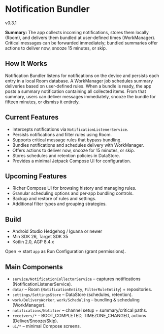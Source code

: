 # Notification Bundler
v0.3.1

**Summary:** The app collects incoming notifications, stores them locally (Room), and delivers them bundled at user‑defined times (WorkManager). Critical messages can be forwarded immediately; bundled summaries offer actions to deliver now, snooze 15 minutes, or skip.

## How It Works
Notification Bundler listens for notifications on the device and persists each entry in a local Room database. A WorkManager job schedules summary deliveries based on user‑defined rules. When a bundle is ready, the app posts a summary notification containing all collected items. From that summary, users can deliver messages immediately, snooze the bundle for fifteen minutes, or dismiss it entirely.

## Current Features
- Intercepts notifications via `NotificationListenerService`.
- Persists notifications and filter rules using Room.
- Supports critical message rules that bypass bundling.
- Bundles notifications and schedules delivery with WorkManager.
- Offers actions to deliver now, snooze for 15 minutes, or skip.
- Stores schedules and retention policies in DataStore.
- Provides a minimal Jetpack Compose UI for configuration.

## Upcoming Features
- Richer Compose UI for browsing history and managing rules.
- Granular scheduling options and per‑app bundling controls.
- Backup and restore of rules and settings.
- Additional filter types and grouping strategies.

## Build
- Android Studio Hedgehog / Iguana or newer
- Min SDK 26, Target SDK 35
- Kotlin 2.0, AGP 8.4.x

Open → start `app` as Run Configuration (grant permissions).

## Main Components
- `service/NotificationCollectorService` – captures notifications (NotificationListenerService).
- `data/` – Room (`NotificationEntity`, `FilterRuleEntity`) + repositories.
- `settings/SettingsStore` – DataStore (schedules, retention).
- `work/DeliveryWorker`, `work/Scheduling` – bundling & scheduling (WorkManager).
- `notifications/Notifier` – channel setup + summary/critical paths.
- `receivers/*` – BOOT_COMPLETED, TIMEZONE_CHANGED, actions (Deliver/Snooze/Skip).
- `ui/*` – minimal Compose screens.
